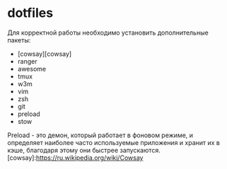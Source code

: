 # dotfiles

Для корректной работы необходимо установить дополнительные пакеты:
- [cowsay][cowsay]
- ranger
- awesome
- tmux
- w3m
- vim
- zsh
- git
- preload
- stow

Preload - это демон, который работает в фоновом режиме, и определяет наиболее 
часто используемые приложения и хранит их в кэше, благодаря этому они быстрее 
запускаются.
[cowsay]:https://ru.wikipedia.org/wiki/Cowsay
